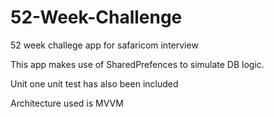 # 52-Week-Challenge
52 week challege app for safaricom interview

This app makes use of SharedPrefences to simulate DB logic.

Unit one unit test has also been included

Architecture used is MVVM


